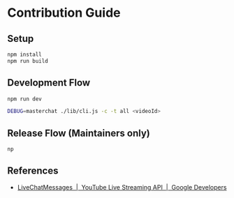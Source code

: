 # Contribution Guide

## Setup

```bash
npm install
npm run build
```

## Development Flow

```bash
npm run dev
```

```bash
DEBUG=masterchat ./lib/cli.js -c -t all <videoId>
```

## Release Flow (Maintainers only)

```
np
```

## References

- [LiveChatMessages  |  YouTube Live Streaming API  |  Google Developers](https://developers.google.com/youtube/v3/live/docs/liveChatMessages)
